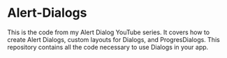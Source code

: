# Alert-Dialogs
This is the code from my Alert Dialog YouTube series. It covers how to create Alert Dialogs, custom layouts for Dialogs, and ProgresDialogs. This repository contains all the code necessary to use Dialogs in your app.
